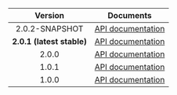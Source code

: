 | Version | Documents |
|:---:|---|
| 2.0.2-SNAPSHOT | [API documentation](2.0.2-SNAPSHOT) |
| **2.0.1 (latest stable)** | [API documentation](latest-stable) |
| 2.0.0 | [API documentation](2.0.0) |
| 1.0.1 | [API documentation](1.0.1) |
| 1.0.0 | [API documentation](1.0.0) |
